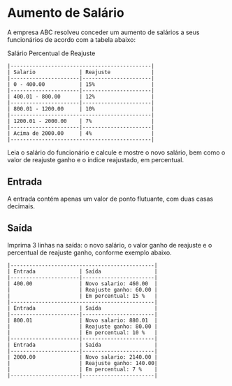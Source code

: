 # Aumento de Salário

A empresa ABC resolveu conceder um aumento de salários a seus funcionários de acordo com a tabela abaixo:
 
Salário	Percentual de Reajuste
```
|---------------------------------------------|
| Salario              | Reajuste             |
|----------------------|----------------------|
| 0 - 400.00           | 15%                  |
|----------------------|----------------------|
| 400.01 - 800.00      | 12%                  |
|----------------------|----------------------|
| 800.01 - 1200.00     | 10%                  |
|---------------------------------------------|
| 1200.01 - 2000.00    | 7%                   |
|----------------------|----------------------|
| Acima de 2000.00     | 4%                   |
|---------------------------------------------|
```

Leia o salário do funcionário e calcule e mostre o novo salário, bem como o valor de reajuste ganho e o índice reajustado, em percentual.

## Entrada
A entrada contém apenas um valor de ponto flutuante, com duas casas decimais.

## Saída
Imprima 3 linhas na saída: o novo salário, o valor ganho de reajuste e o percentual de reajuste ganho, conforme exemplo abaixo.

```
|----------------------------------------------|
| Entrada              | Saída                 |
|----------------------|-----------------------|
| 400.00               | Novo salario: 460.00  |
|                      | Reajuste ganho: 60.00 |
|                      | Em percentual: 15 %   |
|----------------------------------------------|
| Entrada              | Saída                 |
|----------------------|-----------------------|
| 800.01               | Novo salario: 880.01  |
|                      | Reajuste ganho: 80.00 |
|                      | Em percentual: 10 %   |
|----------------------|-----------------------|
| Entrada              | Saída                 |
|----------------------|-----------------------|
| 2000.00              | Novo salario: 2140.00 |
|                      | Reajuste ganho: 140.00|
|                      | Em percentual: 7 %    |
|----------------------|-----------------------|
```
